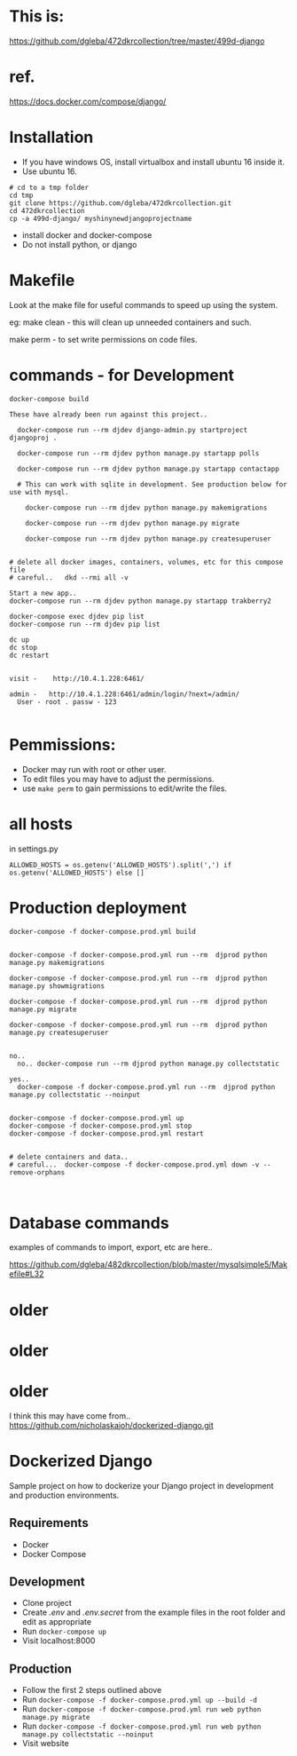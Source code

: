 
# This is:

https://github.com/dgleba/472dkrcollection/tree/master/499d-django


# ref.

https://docs.docker.com/compose/django/


# Installation

- If you have windows OS, install virtualbox and install ubuntu 16 inside it.
- Use ubuntu 16.

```
# cd to a tmp folder
cd tmp
git clone https://github.com/dgleba/472dkrcollection.git
cd 472dkrcollection
cp -a 499d-django/ myshinynewdjangoprojectname
```

- install docker and docker-compose
- Do not install python, or django

# Makefile

Look at the make file for useful commands to speed up using the system.

eg: make clean - this will clean up unneeded containers and such.

make perm   -   to set write permissions on code files.


# commands - for Development

```
docker-compose build

These have already been run against this project..

  docker-compose run --rm djdev django-admin.py startproject djangoproj .

  docker-compose run --rm djdev python manage.py startapp polls
  
  docker-compose run --rm djdev python manage.py startapp contactapp
  
  # This can work with sqlite in development. See production below for use with mysql.

    docker-compose run --rm djdev python manage.py makemigrations

    docker-compose run --rm djdev python manage.py migrate

    docker-compose run --rm djdev python manage.py createsuperuser


# delete all docker images, containers, volumes, etc for this compose file
# careful..   dkd --rmi all -v

Start a new app..
docker-compose run --rm djdev python manage.py startapp trakberry2

docker-compose exec djdev pip list
docker-compose run --rm djdev pip list

dc up
dc stop
dc restart


visit -    http://10.4.1.228:6461/

admin -   http://10.4.1.228:6461/admin/login/?next=/admin/
  User - root . passw - 123


```

# Pemmissions:

- Docker may run with root or other user.
- To edit files you may have to adjust the permissions.
- use `make perm` to gain permissions to edit/write the files.

# all hosts

in settings.py

```
ALLOWED_HOSTS = os.getenv('ALLOWED_HOSTS').split(',') if os.getenv('ALLOWED_HOSTS') else []
```

# Production deployment

```
docker-compose -f docker-compose.prod.yml build


docker-compose -f docker-compose.prod.yml run --rm  djprod python manage.py makemigrations

docker-compose -f docker-compose.prod.yml run --rm  djprod python manage.py showmigrations

docker-compose -f docker-compose.prod.yml run --rm  djprod python manage.py migrate

docker-compose -f docker-compose.prod.yml run --rm  djprod python manage.py createsuperuser


no..
  no.. docker-compose run --rm djprod python manage.py collectstatic

yes..
  docker-compose -f docker-compose.prod.yml run --rm  djprod python manage.py collectstatic --noinput


docker-compose -f docker-compose.prod.yml up
docker-compose -f docker-compose.prod.yml stop
docker-compose -f docker-compose.prod.yml restart


# delete containers and data..
# careful...  docker-compose -f docker-compose.prod.yml down -v --remove-orphans



```

# Database commands

examples of commands to import, export, etc are here..

https://github.com/dgleba/482dkrcollection/blob/master/mysqlsimple5/Makefile#L32






# older

# older

# older


I think this may have come from..
     https://github.com/nicholaskajoh/dockerized-django.git

# Dockerized Django

Sample project on how to dockerize your Django project in development and production environments.


## Requirements

- Docker
- Docker Compose

## Development

- Clone project
- Create _.env_ and _.env.secret_ from the example files in the root folder and edit as appropriate
- Run `docker-compose up`
- Visit localhost:8000

## Production

- Follow the first 2 steps outlined above
- Run `docker-compose -f docker-compose.prod.yml up --build -d`
- Run `docker-compose -f docker-compose.prod.yml run web python manage.py migrate`
- Run `docker-compose -f docker-compose.prod.yml run web python manage.py collectstatic --noinput`
- Visit website
